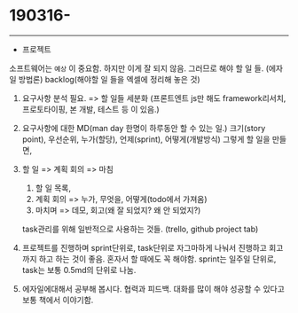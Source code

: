 # 190316-

---

- 프로젝트

소프트웨어는 `예상` 이 중요함. 하지만 이게 잘 되지 않음. 그러므로 해야 할 일 들. (에자일 방법론)
backlog(해야할 일 들을 엑셀에 정리해 놓은 것)

1. 요구사항 분석 필요. => 할 일들 세분화 (프론트엔트 js만 해도 framework리서치, 프로토타이핑, 본 개발, 테스트 등 이 있음.)

2. 요구사항에 대한 
   MD(man day 한명이 하루동안 할 수 있는 일.)
   크기(story point), 
   우선순위, 
   누가(할당), 
   언제(sprint), 
   어떻게(개발방식)
   그렇게 할 일을 만들면,

3. 할 일 => 계획 회의 => 마침

   1. 할 일 목록,
   2. 계획 회의 => 누가, 무엇을, 어떻게(todo에서 가져옴)
   3. 마치며 => 데모, 회고(왜 잘 되었지? 왜 안 되었지?)

   task관리를 위해 일반적으로 사용하는 것들. (trello, github project tab)

4. 프로젝트를 진행하며 sprint단위로, task단위로 자그마하게 나눠서 진행하고 회고까지 하고 하는 것이 좋음. 혼자서 할 때에도 꼭 해야함. sprint는 일주일 단위로, task는 보통 0.5md의 단위로 나눔.

5. 에자일에대해서 공부해 봅시다. 협력과 피드백. 대화를 많이 해야 성공할 수 있다고 보통 책에서 이야기함.